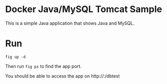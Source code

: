# Docker Java/MySQL Tomcat Sample
This is a simple Java application that shows Java and MySQL.

# Run

`fig up -d`

Then run `fig ps` to find the app port.

You should be able to access the app on http://<docker-host-ip>:<app-port>/dbtest
